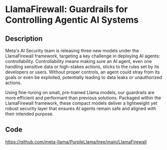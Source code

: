 # LlamaFirewall: Guardrails for Controlling Agentic AI Systems

## Description
Meta's AI Security team is releasing three new models under the LlamaFirewall framework, targeting a key challenge in deploying AI agents: controllability.  Controllability means making sure an AI agent, even one handling sensitive data or high-stakes actions, sticks to the rules set by its developers or users. Without proper controls, an agent could stray from its goals or even be exploited, potentially leading to data leaks or unauthorized actions.

Using fine-tuning on small, pre-trained Llama models, our guardrails are more efficient and performant than previous solutions. Packaged within the LlamaFirewall framework, these compact models deliver a lightweight yet robust security layer that ensures AI agents remain safe and aligned with their intended purpose.

## Code
https://github.com/meta-llama/PurpleLlama/tree/main/LlamaFirewall

